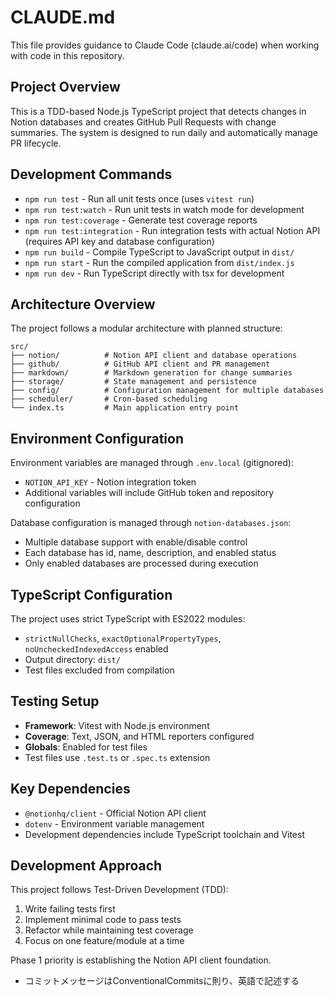 # CLAUDE.md

This file provides guidance to Claude Code (claude.ai/code) when working with code in this repository.

## Project Overview

This is a TDD-based Node.js TypeScript project that detects changes in Notion databases and creates GitHub Pull Requests with change summaries. The system is designed to run daily and automatically manage PR lifecycle.

## Development Commands

- `npm run test` - Run all unit tests once (uses `vitest run`)
- `npm run test:watch` - Run unit tests in watch mode for development
- `npm run test:coverage` - Generate test coverage reports
- `npm run test:integration` - Run integration tests with actual Notion API (requires API key and database configuration)
- `npm run build` - Compile TypeScript to JavaScript output in `dist/`
- `npm run start` - Run the compiled application from `dist/index.js`
- `npm run dev` - Run TypeScript directly with tsx for development

## Architecture Overview

The project follows a modular architecture with planned structure:

```
src/
├── notion/          # Notion API client and database operations
├── github/          # GitHub API client and PR management
├── markdown/        # Markdown generation for change summaries
├── storage/         # State management and persistence
├── config/          # Configuration management for multiple databases
├── scheduler/       # Cron-based scheduling
└── index.ts         # Main application entry point
```

## Environment Configuration

Environment variables are managed through `.env.local` (gitignored):
- `NOTION_API_KEY` - Notion integration token
- Additional variables will include GitHub token and repository configuration

Database configuration is managed through `notion-databases.json`:
- Multiple database support with enable/disable control
- Each database has id, name, description, and enabled status
- Only enabled databases are processed during execution

## TypeScript Configuration

The project uses strict TypeScript with ES2022 modules:
- `strictNullChecks`, `exactOptionalPropertyTypes`, `noUncheckedIndexedAccess` enabled
- Output directory: `dist/`
- Test files excluded from compilation

## Testing Setup

- **Framework**: Vitest with Node.js environment
- **Coverage**: Text, JSON, and HTML reporters configured
- **Globals**: Enabled for test files
- Test files use `.test.ts` or `.spec.ts` extension

## Key Dependencies

- `@notionhq/client` - Official Notion API client
- `dotenv` - Environment variable management
- Development dependencies include TypeScript toolchain and Vitest

## Development Approach

This project follows Test-Driven Development (TDD):
1. Write failing tests first
2. Implement minimal code to pass tests
3. Refactor while maintaining test coverage
4. Focus on one feature/module at a time

Phase 1 priority is establishing the Notion API client foundation.
- コミットメッセージはConventionalCommitsに則り、英語で記述する